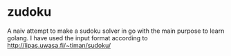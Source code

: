 # zudoku
A naiv attempt to make a sudoku solver in go with the main purpose to learn golang.
I have used the input format according to http://lipas.uwasa.fi/~timan/sudoku/ 
